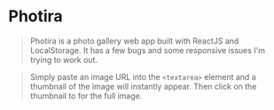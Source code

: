 # Photira

> Photira is a photo gallery web app built with ReactJS and LocalStorage. It has a few bugs and some responsive issues I'm trying to work out. 

> Simply paste an image URL into the `<textarea>` element and a thumbnail of the image will instantly appear. Then click on the
thumbnail to for the full image.